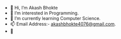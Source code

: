 - 👋 Hi, I’m Akash Bhokte
- 👀 I’m interested in Programming.
- 🌱 I’m currently learning Computer Science.
- 📫 Email Address:- akashbhokte4076@gmail.com.
- 💞️


<!---
akashbhokte/akashbhokte is a ✨ special ✨ repository because its `README.md` (this file) appears on your GitHub profile.
You can click the Preview link to take a look at your changes.
--->
